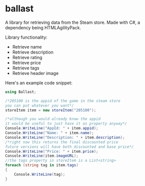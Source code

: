 # ballast
A library for retrieving data from the Steam store.
Made with C#, a dependency being HTMLAgilityPack.

Library functionality:
  - Retrieve name
  - Retrieve description
  - Retrieve rating
  - Retrieve price
  - Retrieve tags
  - Retrieve header image
  
Here's an example code snippet:
```cs
using Ballast;

/*205100 is the appid of the game in the steam store
you can put whatever you want*/
storeItem item = new storeItem("205100");

/*although you would already know the appid
it would be useful to just have it as property anyway*/
Console.WriteLine("AppId: " + item.appid);
Console.WriteLine("Name: " + item.name);
Console.WriteLine("Description: " + item.description);
/*right now this returns the final discounted price
future versions will have both discounted and base price*/
Console.WriteLine("Price: " + item.price);
Console.WriteLine(item.imageURL);
//the tags property in storeItem is a List<string>
foreach (string tag in item.tags)
{
    Console.WriteLine(tag);
}
```
